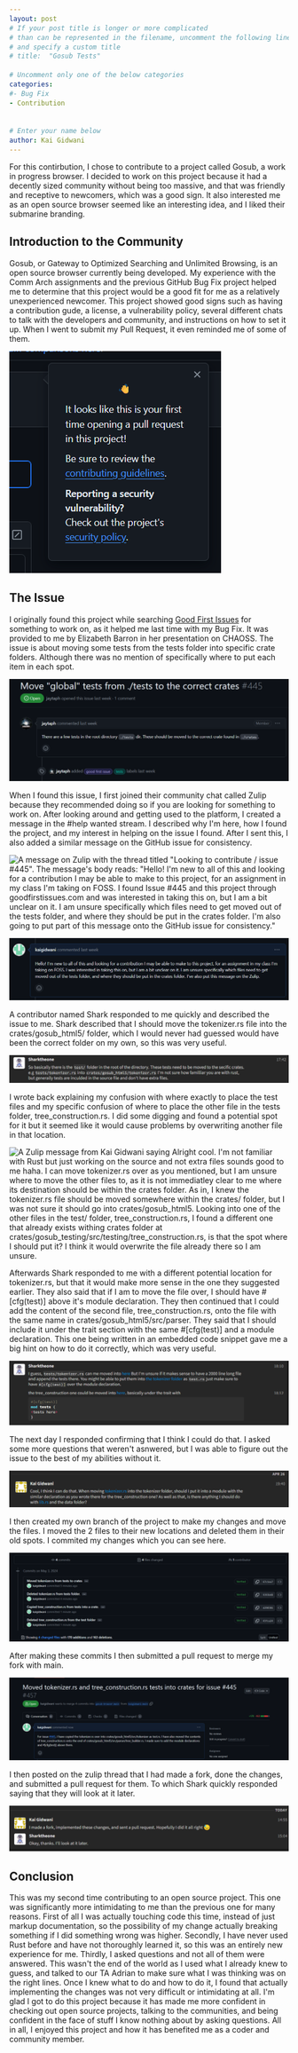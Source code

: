 ```yaml
---
layout: post
# If your post title is longer or more complicated
# than can be represented in the filename, uncomment the following line
# and specify a custom title
# title:  "Gosub Tests"

# Uncomment only one of the below categories
categories: 
#- Bug Fix
- Contribution


# Enter your name below
author: Kai Gidwani
---
```


For this contirbution, I chose to contribute to a project called Gosub, a work in progress browser. I decided to work on this project because it had a decently sized community without being too massive, and that was friendly and receptive to newcomers, which was a good sign. It also interested me as an open source browser seemed like an interesting idea, and I liked their submarine branding.

## Introduction to the Community
Gosub, or Gateway to Optimized Searching and Unlimited Browsing, is an open source browser currently being developed. My experience with the Comm Arch assignments and the previous GitHub Bug Fix project helped me to determine that this project would be a good fit for me as a relatively unexperienced newcomer. This project showed good signs such as having a contribution gude, a license, a vulnerability policy, several different chats to talk with the developers and community, and instructions on how to set it up. When I went to submit my Pull Request, it even reminded me of some of them.

![A pop up that starts with the waving hand emoji. It looks like this is your first time opening a pull request in this project! Be sure to review the contributing guidelines. Reporting a security vulnerability? Check out the project's security policy.](../assets/2024-05-03-gosub-tests/contributing-guide-and-vulnerability-popup.png)


## The Issue
I originally found this project while searching [Good First Issues](https://goodfirstissues.com/) for something to work on, as it helped me last time with my Bug Fix. It was provided to me by Elizabeth Barron in her presentation on CHAOSS. The issue is about moving some tests from the tests folder into specific crate folders. Although there was no mention of specifically where to put each item in each spot.

![A GitHub issue posted by jaytaph a week before the screenshot was taken. It is called Move "global" tests from ./tests to the correct crates. It is issue #445. The comment from jaytaph says There are a few tests in the root directory ./tests dir. These should be moved to the correct crate found in ./crates.](../assets/2024-05-03-gosub-tests/issue-1.png)

When I found this issue, I first joined their community chat called Zulip because they recommended doing so if you are looking for something to work on. After looking around and getting used to the platform, I created a message in the #help wanted stream. I described why I'm here, how I found the project, and my interest in helping on the issue I found. After I sent this, I also added a similar message on the GitHub issue for consistency.

![A message on Zulip with the thread titled "Looking to contribute / issue #445". The message's body reads: "Hello! I'm new to all of this and looking for a contribution I may be able to make to this project, for an assignment in my class I'm taking on FOSS. I found Issue #445 and this project through goodfirstissues.com and was interested in taking this on, but I am a bit unclear on it. I am unsure specifically which files need to get moved out of the tests folder, and where they should be put in the crates folder. I'm also going to put part of this message onto the GitHub issue for consistency."](../assets/2024-05-03-gosub-tests/zulip-chat-1.png)

![A comment on a GitHub issue posted by kaigidwani a week before the screenshot was taken. It reads Hello! I'm new to all of this and looking for a contribution I may be able to make to this project, for an assignment in my class I'm taking on FOSS. I was interested in taking this on, but I am a bit unclear on it. I am unsure specifically which files need to get moved out of the tests folder, and where they should be put in the crates folder. I've also put this message on the Zulip.](../assets/2024-05-03-gosub-tests/issue-2.png)

A contributor named Shark responded to me quickly and described the issue to me. Shark described that I should move the tokenizer.rs file into the crates/gosub_html5/ folder, which I would never had guessed would have been the correct folder on my own, so this was very useful.

![A Zulip message from Sharktheone that says So basically there is the test/ folder in the root of the directory. These tests need to be moved to the secific crates. e.g tests/tokenizer.rs into crates/gosub_html5/tokenizer.rs I'm not sure how familliar you are with rust, but generally tests are inculded in the source file and don't have extra files.](../assets/2024-05-03-gosub-tests/zulip-chat-2.png)

I wrote back explaining my confusion with where exactly to place the test files and my specific confusion of where to place the other file in the tests folder, tree_construction.rs. I did some digging and found a potential spot for it but it seemed like it would cause problems by overwriting another file in that location.

![A Zulip message from Kai Gidwani saying Alright cool. I'm not familiar with Rust but just working on the source and not extra files sounds good to me haha. I can move tokenizer.rs over as you mentioned, but I am unsure where to move the other files to, as it is not immediatley clear to me where its destination should be within the crates folder. As in, I knew the tokenizer.rs file should be moved somewhere within the crates/ folder, but I was not sure it should go into crates/gosub_html5. Looking into one of the other files in the test/ folder, tree_construction.rs, I found a different one that already exists withing crates folder at crates/gosub_testing/src/testing/tree_construction.rs, is that the spot where I should put it? I think it would overwrite the file already there so I am unsure.](../assets/2024-05-03-gosub-tests/zulip-chat-3.png)

Afterwards Shark responded to me with a different potential location for tokenizer.rs, but that it would make more sense in the one they suggested earlier. They also said that if I am to move the file over, I should have #[cfg(test)] above it's module declaration. They then continued that I could add the content of the second file, tree_construction.rs, onto the file with the same name in crates/gosub_html5/src/parser. They said that I should include it under the trait section with the same #[cfg(test)] and a module declaration. This one being written in an embedded code snippet gave me a big hint on how to do it correctly, which was very useful.

![A Zulip message from Sharktheone that says I guess, tests/tokenizer.rs can me moved into here But I'm unsure if it makes sense to have a 2000 line long file and append the tests there. You might be able to put them into the tokenizer folder as test.rs just make sure to have cfg test over the module declaration. the tree_construction one could be moved into here. basically under the trait with cfg test mod tests tests here](../assets/2024-05-03-gosub-tests/zulip-chat-4.png)

The next day I responded confirming that I think I could do that. I asked some more questions that weren't asnwered, but I was able to figure out the issue to the best of my abilities without it.

![A Zulip message from Kai Gidwani saying Cool, I think I can do that. When moving tokenizer.rs into the tokenizer folder, should I put it into a module with the similar declaration as you wrote there for the tree_construction one? As well as that, is there anything I should do with lib.rs and the data folder?](../assets/2024-05-03-gosub-tests/zulip-chat-5.png)

I then created my own branch of the project to make my changes and move the files. I moved the 2 files to their new locations and deleted them in their old spots. I commited my changes which you can see here.

![A list of the 4 commits I made. They are titled Moved tokenizer.rs from tests to crates, Deleted tokenizer.rs from the tests folder, Copied tree_construction.rs from tests into a crate, and Deleted tree_construction.rs from the tests folder.](../assets/2024-05-03-gosub-tests/commits.png)

After making these commits I then submitted a pull request to merge my fork with main.

![A pull request titled Moved tokenizer.rs and tree_construction.rs tests into crates for issue #445 which was given the number #457. The comment on the pull request left by kaigidawni says For issue #445, I have copied the tokenizer.rs over into crates/gosub_html5/src/tokenizer as test.rs. I have also moved the contents of tree_construction.rs onto the end of crates/gosub_html5/src/parser/tree_builder.rs. I made sure to add the module declarations and #[cfg(test)] above them.](../assets/2024-05-03-gosub-tests/pull-request.png)

I then posted on the zulip thread that I had made a fork, done the changes, and submitted a pull request for them. To which Shark quickly responded saying that they will look at it later.

![A Zulip message from Kai Gidwani saying I made a fork, implemented these changes, and sent a pull request. Hopefully I did it all right 😓. In response is a message from Sharktheone saying Okay, thanks. I'll look at it later.](../assets/2024-05-03-gosub-tests/zulip-chat-6.png)


## Conclusion
This was my second time contributing to an open source project. This one was significantly more intimidating to me than the previous one for many reasons. First of all I was actually touching code this time, instead of just markup documentation, so the possibility of my change actually breaking something if I did something wrong was higher. Secondly, I have never used Rust before and have not thoroughly learned it, so this was an entirely new experience for me. Thirdly, I asked questions and not all of them were answered. This wasn't the end of the world as I used what I already knew to guess, and talked to our TA Adrian to make sure what I was thinking was on the right lines. Once I knew what to do and how to do it, I found that actually implementing the changes was not very difficult or intimidating at all. I'm glad I got to do this project because it has made me more confident in checking out open source projects, talking to the communities, and being confident in the face of stuff I know nothing about by asking questions. All in all, I enjoyed this project and how it has benefited me as a coder and community member.
